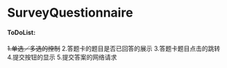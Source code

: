 # SurveyQuestionnaire

#### ToDoList:

~~1.单选／多选的控制~~
2.答题卡的题目是否已回答的展示
3.答题卡题目点击的跳转
4.提交按钮的显示
5.提交答案的网络请求